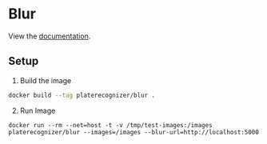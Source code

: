 # Blur
View the [documentation](https://guides.platerecognizer.com/docs/blur/getting-started).

## Setup
1. Build the image
```bash
docker build --tag platerecognizer/blur .

```

2. Run Image
```
docker run --rm --net=host -t -v /tmp/test-images:/images platerecognizer/blur --images=/images --blur-url=http://localhost:5000

```
